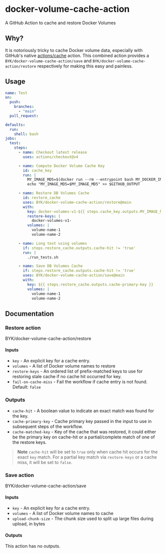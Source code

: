 # docker-volume-cache-action

A GitHub Action to cache and restore Docker Volumes

## Why?

It is notoriously tricky to cache Docker volume data, especially with GitHub's
native [actions/cache](https://github.com/actions/cache/) action. This combined
action provides a `BYK/docker-volume-cache-action/save` and `BYK/docker-volume-cache-action/restore`
respectively for making this easy and painless.

## Usage

```yaml
name: Test
on:
  push:
    branches:
      - "main"
  pull_request:

defaults:
  run:
    shell: bash
jobs:
  test:
    steps:
      - name: Checkout latest release
        uses: actions/checkout@v4

      - name: Compute Docker Volume Cache Key
        id: cache_key
        run: |
          MY_IMAGE_MD5=$(docker run --rm --entrypoint bash MY_DOCKER_IMAGE -c 'ls -Rv1rpq some/directory' | md5sum | cut -d ' ' -f 1)
          echo "MY_IMAGE_MD5=$MY_IMAGE_MD5" >> $GITHUB_OUTPUT

      - name: Restore DB Volumes Cache
        id: restore_cache
        uses: BYK/docker-volume-cache-action/restore@main
        with:
          key: docker-volumes-v1-${{ steps.cache_key.outputs.MY_IMAGE_MD5 }}
          restore-keys: |
            docker-volumes-v1-
          volumes: |
            volume-name-1
            volume-name-2

      - name: Long test using volumes
        if: steps.restore_cache.outputs.cache-hit != 'true'
        run: |
          ./run_tests.sh

      - name: Save DB Volumes Cache
        if: steps.restore_cache.outputs.cache-hit != 'true'
        uses: BYK/docker-volume-cache-action/save@main
        with:
          key: ${{ steps.restore_cache.outputs.cache-primary-key }}
          volumes: |
            volume-name-1
            volume-name-2
```

## Documentation

### Restore action

BYK/docker-volume-cache-action/restore

#### Inputs

* `key` - An explicit key for a cache entry.
* `volumes` - A list of Docker volume names to restore
* `restore-keys` - An ordered list of prefix-matched keys to use for restoring stale cache if no cache hit occurred for key.
* `fail-on-cache-miss` - Fail the workflow if cache entry is not found. Default: `false`

### Outputs

* `cache-hit` - A boolean value to indicate an exact match was found for the key.
* `cache-primary-key` - Cache primary key passed in the input to use in subsequent steps of the workflow.
* `cache-matched-key` - Key of the cache that was restored, it could either be the primary key on cache-hit or a partial/complete match of one of the restore keys.

> **Note**
`cache-hit` will be set to `true` only when cache hit occurs for the exact `key` match. For a partial key match via `restore-keys` or a cache miss, it will be set to `false`.

### Save action

BYK/docker-volume-cache-action/save

#### Inputs

* `key` - An explicit key for a cache entry.
* `volumes` - A list of Docker volume names to cache
* `upload-chunk-size` - The chunk size used to split up large files during upload, in bytes

#### Outputs

This action has no outputs.
